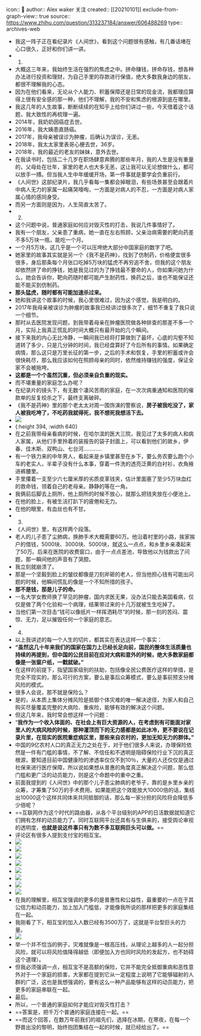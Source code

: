 icon:: 💾
author:: Alex waker 关注
created:: [[20210101]]
exclude-from-graph-view:: true
source:: https://www.zhihu.com/question/313237184/answer/606488269
type:: archives-web

- 我这一阵子正在看纪录片《人间世》，看到这个问题很有感触，有几番话堵在心口很久，正好和你们讲一讲。
- 1.
- 大概这三年来，我始终生活在强烈的焦虑之中。拼命赚钱，拼命存钱，想各种办法进行投资和理财，为自己手里的存款进行保值，绝大多数我身边的朋友，都很不理解我的心态。
- 因为在他们看来，无论从个人能力、积蓄保障还是日常的现金流，我都理应算得上很有安全感的那一种，他们不理解，我的不安和焦虑的根源到底在哪里。
- 我这几年的人生故事，断断续续的在知乎上给你们讲过一些，今天借着这个话题，我大致性的再梳理一遍。
- 2014年，我奶奶因癌症去世。
- 2016年，我大姨患直肠癌。
- 2017年，我母亲被误诊为肿瘤，后确认为误诊，无恙。
- 2018年，我太太家里表哥心梗去世，36岁。
- 2018年，我的最近的老友的妹妹，意外去世。
- 在我读书时，包括二十几岁在职场肆意奔腾的那些年月，我的人生是没有重量的，父母处在壮年，家里的老人也大多无恙，这让我可以无论想做什么，都可以放手一搏。但当我人生中年缓缓开场，第一件事就是要学会负重前行。
- 《人间世》这部纪录片，我几乎看每一集都会掉眼泪，有些场景甚至会跟着片中病人无力的家属一起痛哭嚎啕，一方面是对病人的不忍，一方面是对病人家属心情的感同身受。
- 而另一方面则是因为，人生简直太苦了。
- 2.
- 这个问题中说，普通家庭如何应对毁灭性的打击，我说几件事情好了。
- 我有一个朋友，父亲患了重病，她一直在左右照顾，父亲治病需要的靶向药差不多5万块一瓶，能吃一个月。
- 一个月5万块，这几乎是一个可以压垮绝大部分中国家庭的数字了吧。
- 她家里的故事其实就是另一个《我不是药神》，找到了仿制药，价格便宜很多很多，身后那条每个月张口吃掉5万块的猛虎不再穷追不舍，但我的这个朋友却依然拼了命的挣钱，她是我见过的为了挣钱最不要命的人，你如果问她为什么，她会告诉你，靶向药随时都可能产生耐药性，换药之后，谁也不能保证还能不能买到仿制药。
- **那头猛虎，随时都有可能加速杀过来。**
- 她和我讲这个故事的时候，我心里很难过，因为这个感觉，我是明白的。
- 2017年我母亲被误诊为肿瘤的故事我已经讲过很多次了，细节不重复了我只说一个细节。
- 那时从去医院发现问题，到我带着母亲在肿瘤医院做各种排查的那差不多一个月，实际上我真正慌乱的时间大概只有最开始的几个瞬间。
- 接下来我的内心无比冷静，一瞬间我已经将打算做到了最坏，心底的沟壑不知道转了多少，只是几分钟的时间，我已经盘算好了今后所有的事情。如果确定病情，那么这只是万里长征的第一步，之后的手术和恢复，手里的积蓄或许会很快耗尽，那么我应该如何在照顾母亲的同时，依然维持赚钱的强度，保证全家不会被拖垮。
- **这都是一个个虽然沉重，但必须亲自负重的现实。**
- 而不堪重量的家庭怎么办呢？
- 在纪录片的镜头下，有无数个凄风苦雨的家庭，在一次次病重通知和医院的催款单的反复绞杀之下，最终支离破碎。
- 《我不是药神》里的那个老太太对周一围饰演的警察说，**房子被我吃没了，家人被我吃垮了，不吃药我就得死，我不想死我想活下去。**
- ![](assets/2024/3015/v2-dfffe47e108c28ff3b297e7530e83107_720w.jpg)
- {:height 394, :width 640}
- 在之前我带母亲看病的时候，在哈尔滨的医大三院，我见过了太多的病人和病人家属，从他们手里拎着的装报告的袋子封面上，可以看到他们的故乡，伊春、佳木斯、双鸭山、七台河…………
- 有一个铁力来的中年男人，看起来是乡镇里甚至在乡下，要么务农要么跑个小车的老实人，半辈子没有什么本事，穿着一件洗的透亮泛黄的白衬衫，衣角掖进裤腰里。
- 手里攥着一支至少六七厘米厚的劣质皮革钱夹，估计里面塞了至少5万块血红的救命钱，领着自己的老母亲。静静的等在一角。
- 我俩前后脚去上厕所，他上厕所的时候不放心，就那么把钱夹放在小便池上。
- 在他的脸上，有被生活打趴下的疲倦和无力。
- 在他的眼里，有血丝也有不甘。
- 3.
- 《人间世》里，有这样两个段落。
- 老人的儿子患了尘肺病，换肺手术大概需要60万。他沿着村里的小路，挨家挨户的借钱，5000块、3000块、5000块，就这么一点点，和乡里乡亲凑起来了50万。后来在医院的收费窗口，由于一点点差池，导致他以为钱款出了问题，那一瞬间他的声音有了哭腔。
- 我立刻就崩溃了。
- 那是一个坚毅到脸上的皱纹都像是刀刻斧砸的老人，但当他担心钱有可能出问题的时候，他瞬间慌乱的像是一个不知所措的孩子。
- **那不是钱，那是儿子的命。**
- 一名大学女教师换了罕见的肿瘤，国内求医无果，没办法只能去美国看病，仅仅是做了两个化验和一个病理，结果带过来的十几万就被生生吃掉了。
- 当他们第一次目击“钱可以像纸片一样挥洒耗尽”的时候，那一刻的苦闷、震惊、无力，足以摧毁任何一个家庭的意志。
- 4.
- 以上我讲述的每一个人生的切片，都其实在表达这样一个事实：
- **“虽然这几十年来我们的国家在国力上已经长足向前，国民的整体生活质量也持续的再提到，但中国的公民目前在应对大病和意外的时候，绝大多数家庭都像是一张窗户纸，一戳就破。”**
- 在这样的前提下，指望国家级别的扶助，包括像全民公费医疗这样的举措，是完全不现实的，那么可行的方案，要么是事后众筹模式，要么是事前预支分摊风险的模式。
- 很多人会说，那不就是保险么？
- 是的，从本质上集体分摊风险是抵御个体灾难的唯一解决途径，为家人和自己购买尽量覆盖完整的大病险、重疾险，能够有效的解决这个问题。
- 但这几年来，我时常会想这样一个问题：
- “**我作为一个收入体面的、在社会上有巨大资源的人，在考虑到有可能面对家里人的大病风险的时候，那种灌顶而下的无力感都是如此冰冷，更不要说在记录片里，在现实的医院重症病区里，那些来自农村的，更加无知无力的群体。”**
- 中国的9亿农村人口的真正无力之处在于，对于他们很多人来说，办理保险依然是一件有门槛的事情，不了解、不信任和不透明是阻碍保险行业下沉的真正根源，要知道目前中国健康险的渗透率仅仅不到10％，大量的人还仅仅是通过社保来进行医疗保障，所以说如果想从普惠的角度真正解决这个问题，那么低门槛和更广泛的动员能力，则是这个命题中的重中之重。
- 前面我提到的《人间世》中的那个儿子患尘肺病的老爷子，靠的是乡里乡亲的众筹，才筹集了50万的手术费用。如果能把这个效能放大10000倍的话，集结出10000这个这样共同体来共同抵御的话，那么每一家分担的风险将会降低多少倍呢？
- ==互联网作为这个时代的路由器，从各个平台级别的APP的日活数据就知道它们拥有怎样的动员能力了。同时互联网平台还具有与生俱来的，接受舆论审视的透明度，**也就是说这件事只有为数不多互联网巨头可以做。**==
- 评论区有很多人提到支付宝的相互宝。
- ![](assets/2024/3015/v2-3268111b8d517d4855d791c02ef62f03_720w.jpg)
- ![](assets/2024/3015/v2-5ae57fc0dcfeadaaf9b3bccad884b004_r.jpg)
- ![](assets/2024/3015/v2-0dff1560ba46db5d855e5304ea2cabef_r.jpg)
- ![](assets/2024/3015/v2-c1b30d299e503bb42c4996e7e70a1e80_r.jpg)
- ![](assets/2024/3015/v2-97dadb5dfc301055a65c3fa76b49fbea_r.jpg)
- ![](assets/2024/3015/v2-c3b29e3bcc5141c0026f41e7ebc4bff3_720w.jpg)
- ![](assets/2024/3015/v2-7bf6870655e9261172cc1d7fd55b94e8_720w.jpg)
- ![](assets/2024/3015/v2-2b734710eef4da13c07a407efdac3c5c_r.jpg)
- 在我的理解里，相互宝强调的更多的是普惠性和公益性，最重要的一点在于其公信力和动员能力，加上加入门槛低，才能像我所说的那样把更多的家庭集结在一起。
- 我刚看了下，相互宝的加入人数已经有3500万了，这就是平台型巨头的力量。
- ![](assets/2024/3015/v2-8389b077606f5c1df9409d7ae4f13afe_720w.jpg)
- 举一个并不恰当的例子，灾难就像是一根高压线，从理论上越多的人一起分担风险，就可以将风险值降得越低（即便加入方也同时风险的发起方，也不妨碍这个道理）。
- 但我必须强调一点，相互宝不是高额的保险，它并不能完全抵御重病和恶性意外对于一个家庭的损害，大家都在提到它从一定程度上说明了它能够辐射的人群的广泛，这也是我想强调的，要有这么一种产品能够有这样的动员能力，把更多的家庭串联在一起。
- 最后。
- 所以，一个普通的家庭如何才能应对毁灭性打击？
- ==答案是，把千万个普通的家庭连接在一起。==
- ==而这个回答，在数万年前我们的祖先们，选择在冰期，在寒夜，在每一个野兽出没的黎明，始终抱团集结在一起的时候，就已经给出了。==